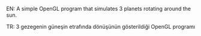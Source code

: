 EN: A simple OpenGL program that simulates 3 planets rotating around the sun.

TR: 3 gezegenin güneşin etrafında dönüşünün gösterildiği OpenGL programı
